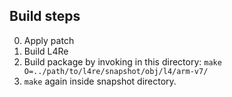 ## Build steps
0. Apply patch
1. Build L4Re
2. Build package by invoking in this directory: `make O=../path/to/l4re/snapshot/obj/l4/arm-v7/`
3. `make` again inside snapshot directory.
